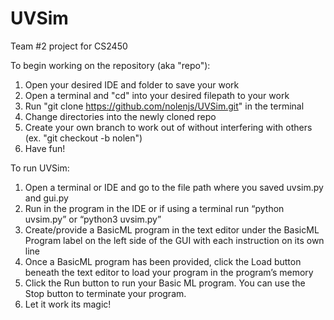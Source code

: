 # UVSim
 Team #2 project for CS2450

To begin working on the repository (aka "repo"):
1) Open your desired IDE and folder to save your work
2) Open a terminal and "cd" into your desired filepath to your work
3) Run "git clone https://github.com/nolenjs/UVSim.git" in the terminal
4) Change directories into the newly cloned repo
5) Create your own branch to work out of without interfering with others
    (ex. "git checkout -b nolen")
6) Have fun!

To run UVSim:
1) Open a terminal or IDE and go to the file path where you saved uvsim.py and gui.py
2) Run in the program in the IDE or if using a terminal run “python uvsim.py” or “python3 uvsim.py”
3) Create/provide a BasicML program in the text editor under the BasicML Program label on the left side of the GUI with each instruction on its own line
4) Once a BasicML program has been provided, click the Load button beneath the text editor to load your program in the program’s memory
5) Click the Run button to run your Basic ML program. You can use the Stop button to terminate your program.
6) Let it work its magic!
